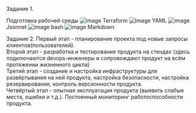 Задание 1.  

Подготовка рабочей среды
![image](https://user-images.githubusercontent.com/126553776/221793182-997b79c5-685a-4a69-bfb6-2cf0204f4850.png)
Terraform
![image](https://user-images.githubusercontent.com/126553776/221794229-7df49854-fb01-4749-8a8a-57b271c20054.png)
YAML
![image](https://user-images.githubusercontent.com/126553776/221794963-a10ac4f9-9fed-4c1a-bcd9-f7202f51ffdd.png)
Jsonnet
![image](https://user-images.githubusercontent.com/126553776/221796019-553468da-0cee-4a26-b112-2393f86e6fc9.png)
bash
![image](https://user-images.githubusercontent.com/126553776/221797588-988c4212-f086-442f-8143-4d5c32ae7537.png)
Markdown

Задание 2.
Первый этап - планирование проекта под новые запросы клиентов(пользователей).  
Второй этап - разработка и тестирование продукта на стендах (здесь подключаются devops-инженеры и сопровождают продукт на всём протяжении жизненного цикла)  
Третий этап - создание и настройка инфраструктуры для развёртывания на ней продукта, настройка безопасности, настройка резервирования, контроль версионности продукта.  
Четвёртый этап - опытная эксплуатация продукта (выявить слабые места, ошибки и т.д.). Постоянный мониторинг работоспособности продукта.
